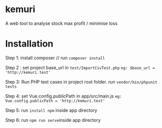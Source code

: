 # kemuri
A web tool to analyse stock max profit / minimise loss

# Installation

Step 1:
install composer // run `composer install`


Step 2 : 
set project base_url in `test/ImportCsvTest.php`      `eg: $base_url = 'http://kemuri.test'`


Step 3:
Run PHP test cases in project root folder.          run `vendor/bin/phpunit tests`


Step 4:
set Vue.config.publicPath in app/src/main.js `eg: Vue.config.publicPath = 'http://kemuri.test'`


Step 5:
run `install npm` inside app directory


Step 6:
run `npm run serve`inside app directory
